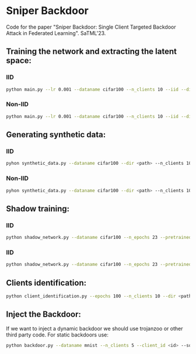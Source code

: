 # Sniper Backdoor
Code for the paper "Sniper Backdoor: Single Client Targeted Backdoor Attack in Federated Learning". SaTML'23.

## Training the network and extracting the latent space:

### IID 
```bash
python main.py --lr 0.001 --dataname cifar100 --n_clients 10 --iid --dir <path> --n_epochs 23 --pretrained
```

### Non-IID
```bash
python main.py --lr 0.001 --dataname cifar100 --n_clients 10 --iid --dir <path> --n_epochs 23 --pretrained
```

## Generating synthetic data:

### IID
```bash
pyhon synthetic_data.py --dataname cifar100 --dir <path> --n_clients 10 --iid
```

### Non-IID
```bash
pyhon synthetic_data.py --dataname cifar100 --dir <path> --n_clients 10
```

## Shadow training:

### IID
```bash
python shadow_network.py --dataname cifar100 --n_epochs 23 --pretrained --dir <path> --fake_dir <results path> --iid
```

### IID
```bash
python shadow_network.py --dataname cifar100 --n_epochs 23 --pretrained --dir <path> --fake_dir <results path>
```

## Clients identification:

```bash
python client_identification.py --epochs 100 --n_clients 10 --dir <path> --dir_shadow <shadow network path> --dataname cifar100
```

## Inject the Backdoor:
If we want to inject a dynamic backdoor we should use trojanzoo or other third party code. For static backdoors use:

```bash
python backdoor.py --dataname mnist --n_clients 5 --client_id <id> --source_label 1 --target_label 7
```
